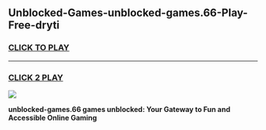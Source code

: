 
## Unblocked-Games-unblocked-games.66-Play-Free-dryti
<h3>
<a href="https://premium76.site?title=unblocked-games.66&ref=18A">CLICK TO PLAY</a></h3>
<hr>

<h3>
<a href="https://premium76.site?title=unblocked-games.66&ref=18A">CLICK 2 PLAY</a>
  
</h3>

<a href="https://premium76.site?title=unblocked-games.66&ref=18A"><img src="https://clearcache.store/games.png"></a>


**unblocked-games.66 games unblocked: Your Gateway to Fun and Accessible Online Gaming**
